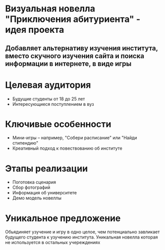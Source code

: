 # Визуальная новелла "Приключения абитуриента" - идея проекта
## Добавляет альтернативу изучения института, вместо скучного изучения сайта и поиска информации в интернете, в виде игры

# Целевая аудитория
* Будущие студенты от 18 до 25 лет
* Интересующиеся поступлением в вуз

# Ключивые особенности 
* Мини-игры – например, "Собери расписание" или "Найди стипендию"
* Креативный подход к повествованию об институте

# Этапы реализации 
* Поготовка сценария
* Сбор фотографий
* Информация об университете
* Демо модель новеллы

# Уникальное предложение 
Обьядиняет узучение и игру в одно целое, чем потенциально завликает будущего студента к узучению института. Уникальная новелла которая не используется в остальных учереждениях 
